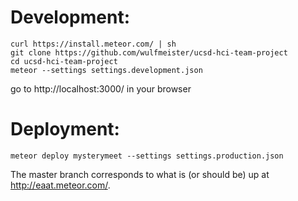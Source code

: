 # Development:

```
curl https://install.meteor.com/ | sh
git clone https://github.com/wulfmeister/ucsd-hci-team-project
cd ucsd-hci-team-project
meteor --settings settings.development.json
```
go to http://localhost:3000/ in your browser

# Deployment:

```
meteor deploy mysterymeet --settings settings.production.json
```

The master branch corresponds to what is (or should be) up at http://eaat.meteor.com/.
